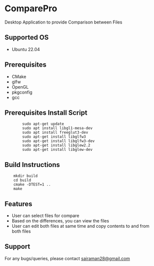 # ComparePro
Desktop Application to provide Comparison between Files

## Supported OS
 - Ubuntu 22.04
## Prerequisites
- CMake
- glfw
- OpenGL
- pkgconfig
- gcc

## Prerequisites Install Script
```
        sudo apt-get update
        sudo apt install libgl1-mesa-dev
        sudo apt install freeglut3-dev
        sudo apt-get install libglfw3
        sudo apt-get install libglfw3-dev
        sudo apt-get install libglew2.2
        sudo apt-get install libglew-dev
```

## Build Instructions
```
    mkdir build
    cd build
    cmake -DTEST=1 ..
    make
```

## Features

- User can select files for compare
- Based on the differences, you can view the files
- User can edit both files at same time and copy contents to and from both files


## Support 
For any bugs/queries, please contact sairaman28@gmail.com